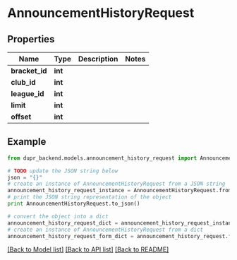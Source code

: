 # AnnouncementHistoryRequest


## Properties
Name | Type | Description | Notes
------------ | ------------- | ------------- | -------------
**bracket_id** | **int** |  | 
**club_id** | **int** |  | 
**league_id** | **int** |  | 
**limit** | **int** |  | 
**offset** | **int** |  | 

## Example

```python
from dupr_backend.models.announcement_history_request import AnnouncementHistoryRequest

# TODO update the JSON string below
json = "{}"
# create an instance of AnnouncementHistoryRequest from a JSON string
announcement_history_request_instance = AnnouncementHistoryRequest.from_json(json)
# print the JSON string representation of the object
print AnnouncementHistoryRequest.to_json()

# convert the object into a dict
announcement_history_request_dict = announcement_history_request_instance.to_dict()
# create an instance of AnnouncementHistoryRequest from a dict
announcement_history_request_form_dict = announcement_history_request.from_dict(announcement_history_request_dict)
```
[[Back to Model list]](../README.md#documentation-for-models) [[Back to API list]](../README.md#documentation-for-api-endpoints) [[Back to README]](../README.md)


